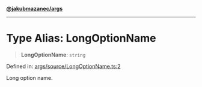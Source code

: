 [**@jakubmazanec/args**](../README.md)

---

# Type Alias: LongOptionName

> **LongOptionName**: `string`

Defined in:
[args/source/LongOptionName.ts:2](https://github.com/jakubmazanec/tools/blob/0373298af23ca7b778987184cd6fcccd21ae54be/packages/args/source/LongOptionName.ts#L2)

Long option name.
